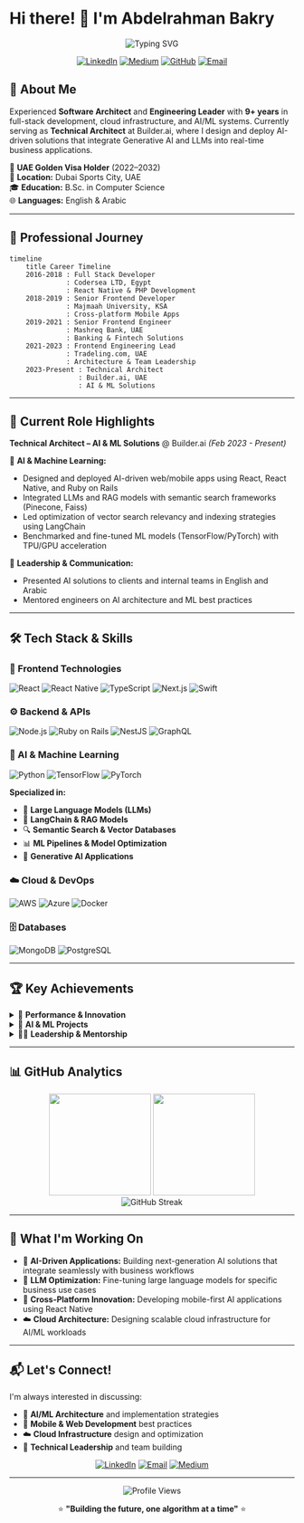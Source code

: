 # Hi there! 👋 I'm Abdelrahman Bakry

<div align="center">
  
  ![Typing SVG](https://readme-typing-svg.herokuapp.com?font=Fira+Code&size=30&duration=3000&pause=1000&color=2E9EF7&center=true&vCenter=true&multiline=true&width=600&height=100&lines=Technical+Architect;AI+Engineer;Full+Stack+Lead)
  
  [![LinkedIn](https://img.shields.io/badge/LinkedIn-0077B5?style=for-the-badge&logo=linkedin&logoColor=white)]([https://linkedin.com/in/abdelrahmanbakry](https://www.linkedin.com/in/abdelrahman-bakry-39859464/))
  [![Medium](https://img.shields.io/badge/Medium-12100E?style=for-the-badge&logo=medium&logoColor=white)](https://medium.com/@abdelrahmanbakry)
  [![GitHub](https://img.shields.io/badge/GitHub-100000?style=for-the-badge&logo=github&logoColor=white)](https://github.com/abdelrahmanbakry)
  [![Email](https://img.shields.io/badge/Email-D14836?style=for-the-badge&logo=gmail&logoColor=white)](mailto:abdelrahmansalembakry@gmail.com)

</div>

## 🚀 About Me

Experienced **Software Architect** and **Engineering Leader** with **9+ years** in full-stack development, cloud infrastructure, and AI/ML systems. Currently serving as **Technical Architect** at Builder.ai, where I design and deploy AI-driven solutions that integrate Generative AI and LLMs into real-time business applications.

🌟 **UAE Golden Visa Holder** (2022–2032)  
📍 **Location:** Dubai Sports City, UAE  
🎓 **Education:** B.Sc. in Computer Science  
🌐 **Languages:** English & Arabic

---

## 🏢 Professional Journey

```mermaid
timeline
    title Career Timeline
    2016-2018 : Full Stack Developer
              : Codersea LTD, Egypt
              : React Native & PHP Development
    2018-2019 : Senior Frontend Developer
              : Majmaah University, KSA
              : Cross-platform Mobile Apps
    2019-2021 : Senior Frontend Engineer
              : Mashreq Bank, UAE
              : Banking & Fintech Solutions
    2021-2023 : Frontend Engineering Lead
              : Tradeling.com, UAE
              : Architecture & Team Leadership
    2023-Present : Technical Architect
                 : Builder.ai, UAE
                 : AI & ML Solutions
```

---

## 💼 Current Role Highlights

**Technical Architect – AI & ML Solutions** @ Builder.ai *(Feb 2023 - Present)*

🤖 **AI & Machine Learning:**
- Designed and deployed AI-driven web/mobile apps using React, React Native, and Ruby on Rails
- Integrated LLMs and RAG models with semantic search frameworks (Pinecone, Faiss)
- Led optimization of vector search relevancy and indexing strategies using LangChain
- Benchmarked and fine-tuned ML models (TensorFlow/PyTorch) with TPU/GPU acceleration

👥 **Leadership & Communication:**
- Presented AI solutions to clients and internal teams in English and Arabic
- Mentored engineers on AI architecture and ML best practices

---

## 🛠️ Tech Stack & Skills

### 🎨 Frontend Technologies
![React](https://img.shields.io/badge/React-20232A?style=for-the-badge&logo=react&logoColor=61DAFB)
![React Native](https://img.shields.io/badge/React_Native-20232A?style=for-the-badge&logo=react&logoColor=61DAFB)
![TypeScript](https://img.shields.io/badge/TypeScript-007ACC?style=for-the-badge&logo=typescript&logoColor=white)
![Next.js](https://img.shields.io/badge/Next.js-000000?style=for-the-badge&logo=next.js&logoColor=white)
![Swift](https://img.shields.io/badge/Swift-FA7343?style=for-the-badge&logo=swift&logoColor=white)

### ⚙️ Backend & APIs
![Node.js](https://img.shields.io/badge/Node.js-43853D?style=for-the-badge&logo=node.js&logoColor=white)
![Ruby on Rails](https://img.shields.io/badge/Ruby_on_Rails-CC0000?style=for-the-badge&logo=ruby-on-rails&logoColor=white)
![NestJS](https://img.shields.io/badge/NestJS-E0234E?style=for-the-badge&logo=nestjs&logoColor=white)
![GraphQL](https://img.shields.io/badge/GraphQL-E10098?style=for-the-badge&logo=graphql&logoColor=white)

### 🤖 AI & Machine Learning
![Python](https://img.shields.io/badge/Python-3776AB?style=for-the-badge&logo=python&logoColor=white)
![TensorFlow](https://img.shields.io/badge/TensorFlow-FF6F00?style=for-the-badge&logo=tensorflow&logoColor=white)
![PyTorch](https://img.shields.io/badge/PyTorch-EE4C2C?style=for-the-badge&logo=pytorch&logoColor=white)

**Specialized in:**
- 🧠 **Large Language Models (LLMs)**
- 🔗 **LangChain & RAG Models**
- 🔍 **Semantic Search & Vector Databases**
- 📊 **ML Pipelines & Model Optimization**
- 🎯 **Generative AI Applications**

### ☁️ Cloud & DevOps
![AWS](https://img.shields.io/badge/AWS-232F3E?style=for-the-badge&logo=amazon-aws&logoColor=white)
![Azure](https://img.shields.io/badge/Azure-0078D4?style=for-the-badge&logo=microsoft-azure&logoColor=white)
![Docker](https://img.shields.io/badge/Docker-2496ED?style=for-the-badge&logo=docker&logoColor=white)

### 🗄️ Databases
![MongoDB](https://img.shields.io/badge/MongoDB-4EA94B?style=for-the-badge&logo=mongodb&logoColor=white)
![PostgreSQL](https://img.shields.io/badge/PostgreSQL-316192?style=for-the-badge&logo=postgresql&logoColor=white)

---

## 🏆 Key Achievements

<details>
<summary>🎯 <strong>Performance & Innovation</strong></summary>

- ⚡ **Improved app stability** by reducing crash rates by **25%** at Tradeling.com
- 🚀 **Built 60% faster onboarding** tool for corporate clients at Mashreq Bank
- 📱 **Launched MENA's first** smartwatch banking app using SwiftUI + React Native
- 📈 **Delivered 15+ React/React Native** app journeys for retail and corporate banking

</details>

<details>
<summary>🔬 <strong>AI & ML Projects</strong></summary>

- 🤖 **Integrated advanced LLM models** with real-time business applications
- 🔍 **Optimized vector search systems** for improved relevancy and performance
- 📊 **Benchmarked ML models** using TPU/GPU acceleration for production deployment
- 🎯 **Implemented RAG architectures** with semantic search capabilities

</details>

<details>
<summary>👨‍💼 <strong>Leadership & Mentorship</strong></summary>

- 🏗️ **Led frontend architecture restructuring** using modular, feature-oriented design
- 📚 **Created reusable component libraries** and implemented CI/CD pipelines
- 👥 **Mentored engineering teams** on AI architecture and ML best practices
- 🌍 **Presented solutions to international clients** in English and Arabic

</details>

---

## 📊 GitHub Analytics

<div align="center">
  <img height="180em" src="https://github-readme-stats.vercel.app/api?username=abdelrahmanbakry&show_icons=true&theme=tokyonight&include_all_commits=true&count_private=true"/>
  <img height="180em" src="https://github-readme-stats.vercel.app/api/top-langs/?username=abdelrahmanbakry&layout=compact&langs_count=8&theme=tokyonight"/>
</div>

<div align="center">
  <img src="https://github-readme-streak-stats.herokuapp.com/?user=abdelrahmanbakry&theme=tokyonight" alt="GitHub Streak" />
</div>

---

## 🎯 What I'm Working On

- 🔬 **AI-Driven Applications:** Building next-generation AI solutions that integrate seamlessly with business workflows
- 🧠 **LLM Optimization:** Fine-tuning large language models for specific business use cases
- 📱 **Cross-Platform Innovation:** Developing mobile-first AI applications using React Native
- ☁️ **Cloud Architecture:** Designing scalable cloud infrastructure for AI/ML workloads

---

## 📬 Let's Connect!

I'm always interested in discussing:
- 🤖 **AI/ML Architecture** and implementation strategies
- 📱 **Mobile & Web Development** best practices
- ☁️ **Cloud Infrastructure** design and optimization
- 👥 **Technical Leadership** and team building

<div align="center">
  
  [![LinkedIn](https://img.shields.io/badge/LinkedIn-Connect-blue?style=for-the-badge&logo=linkedin)](https://linkedin.com/in/abdelrahmanbakry)
  [![Email](https://img.shields.io/badge/Email-Contact-red?style=for-the-badge&logo=gmail)](mailto:abdelrahmansalembakry@gmail.com)
  [![Medium](https://img.shields.io/badge/Medium-Follow-black?style=for-the-badge&logo=medium)](https://medium.com/@abdelrahmanbakry)

  ---
  
  ![Profile Views](https://komarev.com/ghpvc/?username=abdelrahmanbakry&color=brightgreen&style=for-the-badge)
  
  ⭐ **"Building the future, one algorithm at a time"** ⭐

</div>
